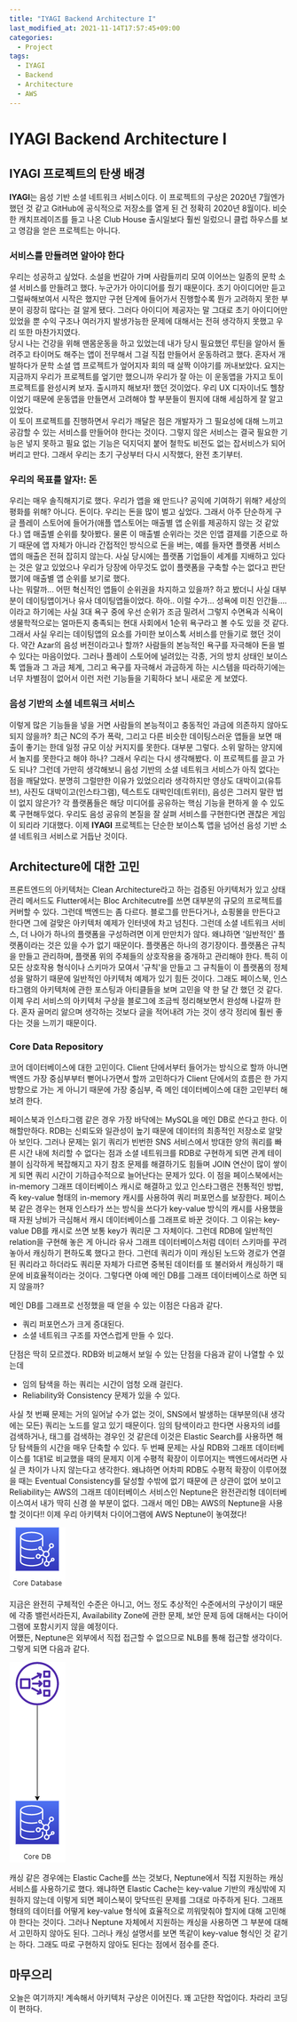 ```yaml
---
title: "IYAGI Backend Architecture I"
last_modified_at: 2021-11-14T17:57:45+09:00
categories:
  - Project
tags:
  - IYAGI
  - Backend
  - Architecture
  - AWS
---
```


# IYAGI Backend Architecture I

## IYAGI 프로젝트의 탄생 배경

**IYAGI**는 음성 기반 소셜 네트워크 서비스이다. 이 프로젝트의 구상은 2020년 7월엔가 했던 것 같고 GitHub에 공식적으로 저장소를 열게 된 건 정확히 2020년 8월이다. 비슷한 캐치프레이즈를 들고 나온 Club House 출시일보다 훨씬 일렀으니 클럽 하우스를 보고 영감을 얻은 프로젝트는 아니다.  

### 서비스를 만들려면 알아야 한다

우리는 성공하고 싶었다. 소설을 번갈아 가며 사람들끼리 모여 이어쓰는 일종의 문학 소셜 서비스를 만들려고 했다. 누군가가 아이디어를 줬기 때문이다. 초기 아이디어만 듣고 그럴싸해보여서 시작은 했지만 구현 단계에 들어가서 진행할수록 뭔가 고려하지 못한 부분이 굉장히 많다는 걸 알게 됐다. 그러다 아이디어 제공자는 말 그대로 초기 아이디어만 있었을 뿐 수익 구조나 여러가지 발생가능한 문제에 대해서는 전혀 생각하지 못했고 우리 또한 마찬가지였다.  
당시 나는 건강을 위해 맨몸운동을 하고 있었는데 내가 당시 필요했던 루틴을 알아서 돌려주고 타이머도 해주는 앱이 전무해서 그걸 직접 만들어서 운동하려고 했다. 혼자서 개발하다가 문학 소셜 앱 프로젝트가 엎어지자 회의 때 살짝 이야기를 꺼내보았다. 요지는 지금까지 우리가 프로젝트를 엎기만 했으니까 우리가 잘 아는 이 운동앱을 가지고 토이 프로젝트를 완성시켜 보자. 출시까지 해보자! 했던 것이었다. 우리 UX 디자이너도 헬창이었기 때문에 운동앱을 만들면서 고려해야 할 부분들이 뭔지에 대해 세심하게 잘 알고 있었다.  
이 토이 프로젝트를 진행하면서 우리가 깨달은 점은 개발자가 그 필요성에 대해 느끼고 공감할 수 있는 서비스를 만들어야 한다는 것이다. 그렇지 않은 서비스는 결국 필요한 기능은 넣지 못하고 필요 없는 기능은 덕지덕지 붙어 철학도 비전도 없는 잡서비스가 되어버리고 만다. 그래서 우리는 초기 구상부터 다시 시작했다, 완전 초기부터.

### 우리의 목표를 알자!: 돈

우리는 매우 솔직해지기로 했다. 우리가 앱을 왜 만드나? 공익에 기여하기 위해? 세상의 평화를 위해? 아니다. 돈이다. 우리는 돈을 많이 벌고 싶었다. 그래서 아주 단순하게 구글 플레이 스토어에 들어가(애플 앱스토어는 매출별 앱 순위를 제공하지 않는 것 같았다.) 앱 매출별 순위를 찾아봤다. 물론 이 매출별 순위라는 것은 인앱 결제를 기준으로 하기 때문에 앱 자체가 아니라 간접적인 방식으로 돈을 버는, 예를 들자면 플랫폼 서비스 앱의 매출은 전혀 잡히지 않는다. 사실 당시에는 플랫폼 기업들이 세계를 지배하고 있다는 것은 알고 있었으나 우리가 당장에 아무것도 없이 플랫폼을 구축할 수는 없다고 판단했기에 매출별 앱 순위를 보기로 했다.  
나는 뭐랄까... 어떤 혁신적인 앱들이 순위권을 차지하고 있을까? 하고 봤더니 사실 대부분이 데이팅앱이거나 유사 데이팅앱들이었다. 하아.. 이럴 수가... 성욕에 미친 인간들....이라고 하기에는 사실 3대 욕구 중에 우선 순위가 조금 밀려서 그렇지 수면욕과 식욕이 생물학적으로는 얼마든지 충족되는 현대 사회에서 1순위 욕구라고 볼 수도 있을 것 같다. 그래서 사실 우리는 데이팅앱의 요소를 가미한 보이스톡 서비스를 만들기로 했던 것이다. 약간 Azar의 음성 버전이라고나 할까? 사람들의 본능적인 욕구를 자극해야 돈을 벌 수 있다는 마음이었다. 그러나 플레이 스토어에 널려있는 각종, 거의 방치 상태인 보이스톡 앱들과 그 과금 체계, 그리고 욕구를 자극해서 과금하게 하는 시스템을 따라하기에는 너무 차별점이 없어서 이런 저런 기능들을 기획하다 보니 새로운 게 보였다.  

### 음성 기반의 소셜 네트워크 서비스

이렇게 많은 기능들을 넣을 거면 사람들의 본능적이고 충동적인 과금에 의존하지 않아도 되지 않을까? 최근 NC의 주가 폭락, 그리고 다른 비슷한 데이팅스러운 앱들을 보면 매출이 좋기는 한데 일정 규모 이상 커지지를 못한다. 대부분 그렇다. 소위 말하는 양지에서 놀지를 못한다고 해야 하나? 그래서 우리는 다시 생각해봤다. 이 프로젝트를 끌고 가도 되나? 그런데 가만히 생각해보니 음성 기반의 소셜 네트워크 서비스가 아직 없다는 점을 깨달았다. 분명히 그럴만한 이유가 있었으리라 생각하지만 영상도 대박이고(유튜브), 사진도 대박이고(인스타그램), 텍스트도 대박인데(트위터), 음성은 그러지 말란 법이 없지 않은가? 각 플랫폼들은 해당 미디어를 공유하는 핵심 기능을 편하게 쓸 수 있도록 구현해두었다. 우리도 음성 공유의 본질을 잘 살펴 서비스를 구현한다면 괜찮은 게임이 되리라 기대했다. 이제 **IYAGI** 프로젝트는 단순한 보이스톡 앱을 넘어선 음성 기반 소셜 네트워크 서비스로 거듭난 것이다.

## Architecture에 대한 고민

프론트엔드의 아키텍처는 Clean Architecture라고 하는 검증된 아키텍처가 있고 상태 관리 메서드도 Flutter에서는 Bloc Architecutre를 쓰면 대부분의 규모의 프로젝트를 커버할 수 있다. 그런데 백엔드는 좀 다르다. 블로그를 만든다거나, 쇼핑몰을 만든다고 한다면 그에 걸맞은 아키텍처 예제가 인터넷에 차고 넘친다. 그런데 소셜 네트워크 서비스, 더 나아가 하나의 플랫폼을 구성하려면 이게 만만치가 않다. 왜냐하면 '일반적인' 플랫폼이라는 것은 있을 수가 없기 때문이다. 플랫폼은 하나의 경기장이다. 플랫폼은 규칙을 만들고 관리하며, 플랫폼 위의 주체들의 상호작용을 중개하고 관리해야 한다. 특히 이 모든 상호작용 형식이나 스키마가 모여서 '규칙'을 만들고 그 규칙들이 이 플랫폼의 정체성을 말하기 때문에 일반적인 아키텍처 예제가 있기 힘든 것이다. 그래도 페이스북, 인스타그램의 아키텍처에 관한 포스팅과 아티클들을 보며 고민을 약 한 달 간 했던 것 같다. 이제 우리 서비스의 아키텍처 구상을 블로그에 조금씩 정리해보면서 완성해 나갈까 한다. 혼자 골머리 앓으며 생각하는 것보다 글을 적어내려 가는 것이 생각 정리에 훨씬 좋다는 것을 느끼기 때문이다.

### Core Data Repository

코어 데이터베이스에 대한 고민이다. Client 단에서부터 들어가는 방식으로 할까 아니면 백엔드 가장 중심부부터 뻗어나가면서 할까 고민하다가 Client 단에서의 흐름은 한 가지 방향으로 가는 게 아니기 때문에 가장 중심부, 즉 메인 데이터베이스에 대한 고민부터 해보려 한다.  

페이스북과 인스타그램 같은 경우 가장 바닥에는 MySQL을 메인 DB로 쓴다고 한다. 이해할만하다. RDB는 신뢰도와 일관성이 높기 때문에 데이터의 최종적인 저장소로 알맞아 보인다. 그러나 문제는 읽기 쿼리가 빈번한 SNS 서비스에서 방대한 양의 쿼리를 빠른 시간 내에 처리할 수 없다는 점과 소셜 네트워크를 RDB로 구현하게 되면 관계 테이블이 심각하게 복잡해지고 자기 참조 문제를 해결하기도 힘들며 JOIN 연산이 많이 쌓이게 되면 쿼리 시간이 기하급수적으로 늘어난다는 문제가 있다. 이 점을 페이스북에서는 in-memory 그래프 데이터베이스 캐시로 해결하고 있고 인스타그램은 전통적인 방법, 즉 key-value 형태의 in-memory 캐시를 사용하여 쿼리 퍼포먼스를 보장한다. 페이스북 같은 경우는 현재 인스타가 쓰는 방식을 쓰다가 key-value 방식의 캐시를 사용했을 때 자원 낭비가 극심해서 캐시 데이터베이스를 그래프로 바꾼 것이다. 그 이유는 key-value DB를 캐시로 쓰면 보통 key가 쿼리문 그 자체이다. 그런데 RDB에 일반적인 relation을 구현해 놓은 게 아니라 유사 그래프 데이터베이스처럼 데이터 스키마를 꾸려놓아서 캐싱하기 편하도록 했다고 한다. 그런데 쿼리가 이미 캐싱된 노드와 경로가 연결된 쿼리라고 하더라도 쿼리문 자체가 다르면 중복된 데이터를 또 불러와서 캐싱하기 때문에 비효율적이라는 것이다. 그렇다면 아예 메인 DB를 그래프 데이터베이스로 하면 되지 않을까?  

메인 DB를 그래프로 선정했을 때 얻을 수 있는 이점은 다음과 같다.

* 쿼리 퍼포먼스가 크게 증대된다.
* 소셜 네트워크 구조를 자연스럽게 만들 수 있다.

단점은 딱히 모르겠다. RDB와 비교해서 보일 수 있는 단점을 다음과 같이 나열할 수 있는데

* 임의 탐색을 하는 쿼리는 시간이 엄청 오래 걸린다.
* Reliability와 Consistency 문제가 있을 수 있다.

사실 첫 번째 문제는 거의 일어날 수가 없는 것이, SNS에서 발생하는 대부분의(내 생각에는 모든) 쿼리는 노드를 알고 있기 때문이다. 임의 탐색이라고 한다면 사용자의 id를 검색하거나, 태그를 검색하는 경우인 것 같은데 이것은 Elastic Search를 사용하면 해당 탐색들의 시간을 매우 단축할 수 있다. 두 번째 문제는 사실 RDB와 그래프 데이터베이스를 1대1로 비교했을 때의 문제지 이게 수평적 확장이 이루어지는 백엔드에서라면 사실 큰 차이가 나지 않는다고 생각한다. 왜냐하면 어차피 RDB도 수평적 확장이 이루어졌을 때는 Eventual Consistency를 달성할 수밖에 없기 때문에 큰 상관이 없어 보이고 Reliability는 AWS의 그래프 데이터베이스 서비스인 Neptune은 완전관리형 데이터베이스여서 내가 딱히 신경 쓸 부분이 없다. 그래서 메인 DB는 AWS의 Neptune을 사용할 것이다!! 이제 우리 아키텍처 다이어그램에 AWS Neptune이 놓여졌다!

![architecture image](/assets/images/IYAGI_Architecture.drawio.png)

지금은 완전히 구체적인 수준은 아니고, 어느 정도 추상적인 수준에서의 구상이기 때문에 각종 밸런서라든지, Availability Zone에 관한 문제, 보안 문제 등에 대해서는 다이어그램에 포함시키지 않을 예정이다.  
어쨌든, Neptune은 외부에서 직접 접근할 수 없으므로 NLB를 통해 접근할 생각이다. 그렇게 되면 다음과 같다.  

![architecture image](/assets/images/IYAGI_Architecture.drawio_1.png)

캐싱 같은 경우에는 Elastic Cache를 쓰는 것보다, Neptune에서 직접 지원하는 캐싱 서비스를 사용하기로 했다. 왜냐하면 Elastic Cache는 key-value 기반의 캐싱밖에 지원하지 않는데 이렇게 되면 페이스북이 맞닥뜨린 문제를 그대로 마주하게 된다. 그래프 형태의 데이터를 어떻게 key-value 형식에 효율적으로 끼워맞춰야 할지에 대해 고민해야 한다는 것이다. 그러나 Neptune 자체에서 지원하는 캐싱을 사용하면 그 부분에 대해서 고민하지 않아도 된다. 그러나 캐싱 설명서를 보면 똑같이 key-value 형식인 것 같기는 하다. 그래도 따로 구현하지 않아도 된다는 점에서 점수를 준다.  

## 마무으리

오늘은 여기까지! 계속해서 아키텍처 구상은 이어진다. 꽤 고단한 작업이다. 차라리 코딩이 편하다.
